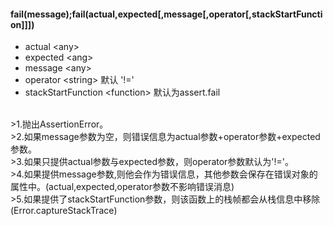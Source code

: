 #### fail(message);fail(actual,expected[,message[,operator[,stackStartFunction]]])
* actual \<any>
* expected \<ang>
* message \<any>
* operator \<string> 默认 '!='
* stackStartFunction \<function> 默认为assert.fail
<br/>
>1.抛出AssertionError。
<br/>
>2.如果message参数为空，则错误信息为actual参数+operator参数+expected参数。
<br>
>3.如果只提供actual参数与expected参数，则operator参数默认为'!='。
<br>
>4.如果提供message参数,则他会作为错误信息，其他参数会保存在错误对象的属性中。(actual,expected,operator参数不影响错误消息)
<br>
>5.如果提供了stackStartFunction参数，则该函数上的栈帧都会从栈信息中移除(Error.captureStackTrace)